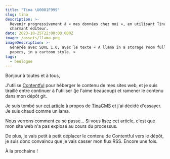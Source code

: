 ```yaml
---
title: "Tina \U0001F999"
slug: tina
description: >-
  Revenir progressivement à « mes données chez moi », en utilisant TinaCMS comme
  charmant éditeur.
date: 2023-10-25T22:00:00.000Z
image: /assets/llama.png
imageDescription: >-
  Générée avec SDXL 1.0, avec le texte « A llama in a storage room full of    
  papers, in a cartoon style. »
tags:
  - beulogue
---
```


Bonjour à toutes et à tous,

J'utilise [Contentful](https://www.contentful.com/) pour héberger le contenu de mes sites web, et je suis tiraillé entre continuer à l'utiliser (je l'aime beaucoup) et ramener le contenu dans mon dépôt git.

Je suis tombé sur [cet article](https://blog.cassidoo.co/post/trying-tinacms/) à propos de [TinaCMS](https://tina.io/) et j'ai décidé d'essayer. Je suis chaud comme un lama.

Nous verrons comment ça se passe... Si vous lisez cet article, c'est que mon site web n'a pas explosé au cours du processus.

De plus, je vais petit à petit déplacer le contenu de Contentful vers le dépôt, je suis donc convaincu que je vais casser mon flux RSS. Encore une fois.

À la prochaine !
